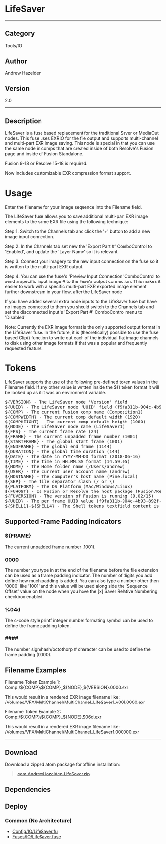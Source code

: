 # LifeSaver
___

## Category
Tools/IO

## Author
Andrew Hazelden

## Version
2.0

___

## Description
<p>LifeSaver is a fuse based replacement for the traditional Saver or MediaOut nodes. This fuse uses EXRIO for the file output and supports multi-channel and multi-part EXR image saving. This node is special in that you can use the same node in comps that are created inside of both Resolve's Fusion page and inside of Fusion Standalone.</p>

<p>Fusion 9-18 or Resolve 15-18 is required.</p>

<p>Now includes customizable EXR compression format support.</p>

<h1>Usage</h1>

<p>Enter the filename for your image sequence into the Filename field.</p>

<p>The LifeSaver fuse allows you to save additional multi-part EXR image elements to the same EXR file using the following technique:</p>

<p>Step 1. Switch to the Channels tab and click the '+' button to add a new image input connection.</p>

<p>Step 2. In the Channels tab set new the 'Export Part #' ComboControl to 'Enabled', and update the 'Layer Name' so it is relevant.</p>

<p>Step 3. Connect your imagery to the new input connection on the fuse so it is written to the multi-part EXR output.</p>

<p>Step 4. You can use the fuse's 'Preview Input Connection' ComboControl to send a specific input image # to the Fuse's output connection. This makes it easier to work with a specific multi-part EXR exported image element further downstream in your flow, after the LifeSaver node</p>

<p>If you have added several extra node inputs to the LifeSaver fuse but have no images connected to them you should switch to the Channels tab and set the disconnected input's 'Export Part #' ComboControl menu to 'Disabled'</p>

<p>Note: Currently the EXR image format is the only supported output format in the LifeSaver fuse. In the future, it is (theoretically) possible to use the fuse based Clip() function to write out each of the individual flat image channels to disk using other image formats if that was a popular and frequently requested feature.</p>

<h1>Tokens</h1>

<p>LifeSaver supports the use of the following pre-defined token values in the Filename field. If any other value is written inside the ${} token format it will be looked up as if it was an environment variable.</p>

<pre>
${VERSION} - The LifeSaver node 'Version' field
${UUID} - The LifeSaver node 'UUID' field (f9fa311b-904c-4b93-892f-0d772887db88)
${COMP} - The current Fusion comp name (Composition1)
${COMPWIDTH} - The current comp default width (1920)
${COMPHEIGHT} - The current comp default height (1080)
${NODE} - The LifeSaver node name (LifeSaver1)
${FPS} - The current frame rate (24)
${FRAME} - The current unpadded frame number (1001)
${STARTFRAME} - The global start frame (1001)
${ENDFRAME} - The global end frame (1144)
${DURATION} - The global time duration (144)
${DATE} - The date in YYYY-MM-DD format (2018-06-16)
${TIME} - The time in HH.MM.SS format (14.59.05)
${HOME} - The Home folder name (/Users/andrew)
${USER} - The current user account name (andrew)
${HOSTNAME} - The computer's host name (Pine.local)
${SEP} - The file separator slash (/ or \)
${PLATFORM} - The OS Platform (Mac/Windows/Linux)
${FUHOST} - Is Fusion or Resolve the host package (Fusion/Resolve)
${FUVERSION} - The version of Fusion is running (9.02/15)
${UUID} - The per frame UUID value (f9fa311b-904c-4b93-892f-0d772887db88)
${SHELL1}-${SHELL4} - The Shell tokens textfield content is run in the Terminal/Command Prompt and the return value captured (echo Hello_World)
</pre>

<h2>Supported Frame Padding Indicators</h2>

<h3>${FRAME}</h3>

The current unpadded frame number (1001).

<h3>0000</h3>

The number you type in at the end of the filename before the file extension can be used as a frame padding indicator. The number of digits you add define how much padding is added. You can also type a number other then '0000' like '1001' and this value will be used along side the 'Sequence Offset' value on the node when you have the [x] Saver Relative Numbering checkbox enabled.

<h3>&#37;04d</h3>

The c-code style printf integer number formating symbol can be used to define the frame padding token.

<h3>####</h3>

The number sign/hash/octothorp # character can be used to define the frame padding (0000).


<h2>Filename Examples</h2>

<p>Filename Token Example 1:<br>
Comp:/${COMP}/${COMP}_${NODE}_${VERSION}.0000.exr</p>

<p>This would result in a rendered EXR image filename like:<br>
/Volumes/VFX/MultiChannel/MultiChannel_LifeSaver1_v001.0000.exr</p>

<p>Filename Token Example 2:<br>
Comp:/${COMP}/${COMP}_${NODE}.$06d.exr</p>

<p>This would result in a rendered EXR image filename like:<br>
/Volumes/VFX/MultiChannel/MultiChannel_LifeSaver1.000000.exr</p>

___

## Download

Download a zipped atom package for offline installation:
> [com.AndrewHazelden.LifeSaver.zip](https://gitlab.com/WeSuckLess/Reactor/-/archive/master/Reactor-master.zip?path=Atoms/com.AndrewHazelden.LifeSaver)  

## Dependencies

## Deploy

### Common (No Architecture)

<ul>
<li><a href="https://gitlab.com/WeSuckLess/Reactor/-/blob/master/Atoms/com.AndrewHazelden.LifeSaver/Config/IO/LifeSaver.fu?ref_type=heads">Config/IO/LifeSaver.fu</a></li>
<li><a href="https://gitlab.com/WeSuckLess/Reactor/-/blob/master/Atoms/com.AndrewHazelden.LifeSaver/Fuses/IO/LifeSaver.fuse?ref_type=heads">Fuses/IO/LifeSaver.fuse</a></li>
</ul>
